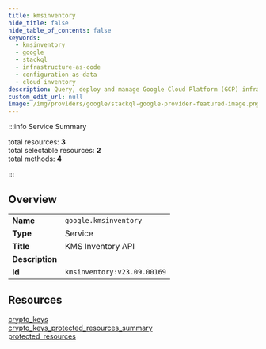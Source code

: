 ```yaml
---
title: kmsinventory
hide_title: false
hide_table_of_contents: false
keywords:
  - kmsinventory
  - google
  - stackql
  - infrastructure-as-code
  - configuration-as-data
  - cloud inventory
description: Query, deploy and manage Google Cloud Platform (GCP) infrastructure and resources using SQL
custom_edit_url: null
image: /img/providers/google/stackql-google-provider-featured-image.png
---
```


  
    
:::info Service Summary

<div class="row">
<div class="providerDocColumn">
<span>total resources:&nbsp;<b>3</b></span><br />
<span>total selectable resources:&nbsp;<b>2</b></span><br />
<span>total methods:&nbsp;<b>4</b></span><br />
</div>
</div>

:::

## Overview
<table><tbody>
<tr><td><b>Name</b></td><td><code>google.kmsinventory</code></td></tr>
<tr><td><b>Type</b></td><td>Service</td></tr>
<tr><td><b>Title</b></td><td>KMS Inventory API</td></tr>
<tr><td><b>Description</b></td><td></td></tr>
<tr><td><b>Id</b></td><td><code>kmsinventory:v23.09.00169</code></td></tr>
</tbody></table>

## Resources
<div class="row">
<div class="providerDocColumn">
<a href="/providers/google/kmsinventory/crypto_keys/">crypto_keys</a><br />
<a href="/providers/google/kmsinventory/crypto_keys_protected_resources_summary/">crypto_keys_protected_resources_summary</a><br />
</div>
<div class="providerDocColumn">
<a href="/providers/google/kmsinventory/protected_resources/">protected_resources</a><br />
</div>
</div>
